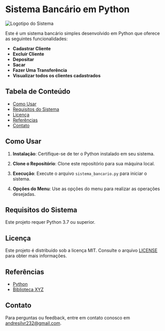 # Sistema Bancário em Python

![Logotipo do Sistema]([sistema_bancario_logo.png](https://www.google.com/url?sa=i&url=https%3A%2F%2Fwww.flaticon.com%2Fbr%2Ficone-gratis%2Fsistema-bancario_10069014&psig=AOvVaw0MaxCH3n1YlI_Xb4xN8NkC&ust=1696206725309000&source=images&cd=vfe&opi=89978449&ved=0CBEQjRxqFwoTCOjIuczM04EDFQAAAAAdAAAAABAE))

Este é um sistema bancário simples desenvolvido em Python que oferece as seguintes funcionalidades:

- **Cadastrar Cliente**
- **Excluir Cliente**
- **Depositar**
- **Sacar**
- **Fazer Uma Transferência**
- **Visualizar todos os clientes cadastrados**

## Tabela de Conteúdo

- [Como Usar](#como-usar)
- [Requisitos do Sistema](#requisitos-do-sistema)
- [Licença](#licença)
- [Referências](#referências)
- [Contato](#contato)

## Como Usar

1. **Instalação**: Certifique-se de ter o Python instalado em seu sistema.

2. **Clone o Repositório**: Clone este repositório para sua máquina local.

3. **Execução**: Execute o arquivo `sistema_bancario.py` para iniciar o sistema.

4. **Opções do Menu**: Use as opções do menu para realizar as operações desejadas.


## Requisitos do Sistema

Este projeto requer Python 3.7 ou superior.

## Licença

Este projeto é distribuído sob a licença MIT. Consulte o arquivo [LICENSE](LICENSE) para obter mais informações.

## Referências

- [Python](https://www.python.org/)
- [Biblioteca XYZ](https://github.com/exemplo/biblioteca-xyz)

## Contato

Para perguntas ou feedback, entre em contato conosco em [andresilvr232@gmail.com](mailto:andresilvr232@gmail.com).
